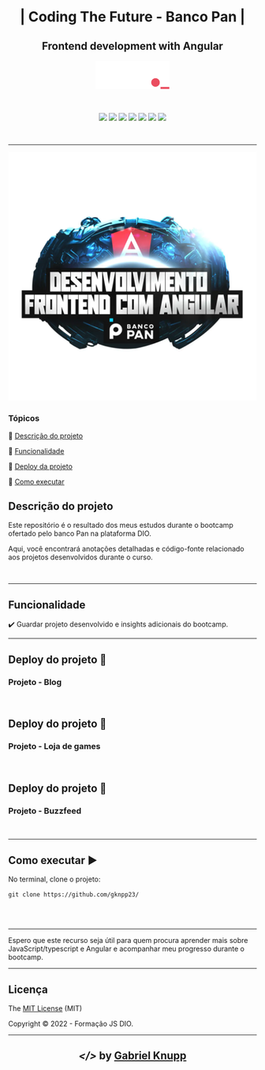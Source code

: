 <h1 align="center">| Coding The Future - Banco Pan |</h1> 
<h2 align="center">Frontend development with Angular</h2>
<p align="center"><img src="img/DIO.png"  width="150"></p>
<br>
<p align="center">
  <img src="https://img.shields.io/static/v1?label=HTML&message=language&color=orange&style=for-the-badge&logo=HTML5"/>
  <img src="https://img.shields.io/static/v1?label=CSS&message=style sheets&color=blue&style=for-the-badge&logo=CSS3"/>
  <img src="https://img.shields.io/static/v1?label=JS&message=programming language&color=yellow&style=for-the-badge&logo=Javascript"/>
  <img src="https://img.shields.io/static/v1?label=TS&message=programming language&color=blue&style=for-the-badge&logo=Typescript"/>
  <img src="https://img.shields.io/static/v1?label=Angular&message=framework&color=darkred&style=for-the-badge&logo=Angular"/>
  <img src="http://img.shields.io/static/v1?label=License&message=MIT&color=green&style=for-the-badge"/>
  <img src="http://img.shields.io/static/v1?label=STATUS&message=CONCLUIDO&color=GREEN&style=for-the-badge"/>
</p>
<br>
<hr>

<p align="center"><img src="img/bootcamp-PAN.webp"  width="650"></p>

### Tópicos 

:small_blue_diamond: [Descrição do projeto](#descrição-do-projeto)

:small_blue_diamond: [Funcionalidade](#funcionalidade)

:small_blue_diamond: [Deploy da projeto](#deploy-do-projeto-dash)

:small_blue_diamond: [Como executar](#como-executar-arrow_forward)


## Descrição do projeto 
<p> 
  Este repositório é o resultado dos meus estudos durante o bootcamp ofertado pelo banco Pan na plataforma DIO.  
  
  Aqui, você encontrará anotações detalhadas e código-fonte relacionado aos projetos desenvolvidos durante o curso.
  
</p>


<br>

<hr>

## Funcionalidade

:heavy_check_mark: Guardar projeto desenvolvido e insights adicionais do bootcamp.

<hr>

## Deploy do projeto :dash:

###   Projeto - Blog
> 
<br>

## Deploy do projeto :dash:

###   Projeto - Loja de games
> 

<br>

## Deploy do projeto :dash:

###   Projeto - Buzzfeed
>
<br>

<hr>

## Como executar :arrow_forward:

No terminal, clone o projeto: 

```
git clone https://github.com/gknpp23/
```
<br>

<br>

<hr>

Espero que este recurso seja útil para quem procura aprender mais sobre JavaScript/typescript e Angular e acompanhar meu progresso durante o bootcamp.

<hr>

## Licença 

The [MIT License]() (MIT)

Copyright :copyright: 2022 - Formação JS DIO.

<hr>

<h2 align="center"> <em>&lt;/&gt;</em>  by <a href="https://github.com/gknpp23" target="_blank">Gabriel Knupp</a> </h2>
